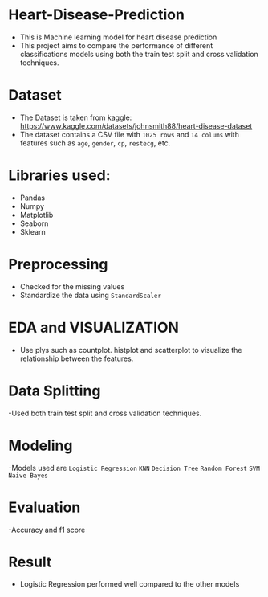 # Heart-Disease-Prediction

- This is Machine learning model for heart disease prediction
- This project aims to compare the performance of different classifications models using both the train test split and cross validation techniques.

# Dataset
- The Dataset is taken from kaggle:  https://www.kaggle.com/datasets/johnsmith88/heart-disease-dataset
- The dataset contains a CSV file with ``1025 rows`` and ``14 colums`` with features such as ``age``, ``gender``, ``cp``, ``restecg``, etc.

# Libraries used:
- Pandas
- Numpy
- Matplotlib
- Seaborn
- Sklearn

# Preprocessing
- Checked for the missing values
- Standardize the data using ``StandardScaler``

# EDA and VISUALIZATION
- Use plys such as countplot. histplot and scatterplot to visualize the relationship between the features.
  
# Data Splitting
-Used both train test split and cross validation techniques.

# Modeling
-Models used are 
``Logistic Regression``
``KNN``
``Decision Tree``
``Random Forest``
``SVM``
``Naive Bayes``

# Evaluation
-Accuracy and f1 score

# Result
- Logistic Regression performed well compared to the other models
